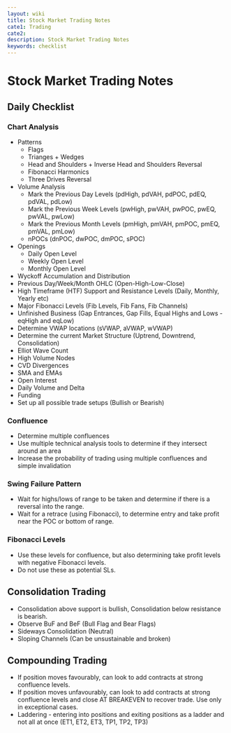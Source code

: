 ```yaml
---
layout: wiki
title: Stock Market Trading Notes
cate1: Trading
cate2: 
description: Stock Market Trading Notes
keywords: checklist
---
```


# Stock Market Trading Notes

## Daily Checklist

### Chart Analysis
  - Patterns
    - Flags
    - Trianges + Wedges
    - Head and Shoulders + Inverse Head and Shoulders Reversal
    - Fibonacci Harmonics
    - Three Drives Reversal
  - Volume Analysis
    - Mark the Previous Day Levels (pdHigh, pdVAH, pdPOC, pdEQ, pdVAL, pdLow)
    - Mark the Previous Week Levels (pwHigh, pwVAH, pwPOC, pwEQ, pwVAL, pwLow)
    - Mark the Previous Month Levels (pmHigh, pmVAH, pmPOC, pmEQ, pmVAL, pmLow)
    - nPOCs (dnPOC, dwPOC, dmPOC, sPOC)
  - Openings
    - Daily Open Level
    - Weekly Open Level
    - Monthly Open Level
  - Wyckoff Accumulation and Distribution
  - Previous Day/Week/Month OHLC (Open-High-Low-Close)
  - High Timeframe (HTF) Support and Resistance Levels (Daily, Monthly, Yearly etc)
  - Major Fibonacci Levels (Fib Levels, Fib Fans, Fib Channels)
  - Unfinished Business (Gap Entrances, Gap Fills, Equal Highs and Lows - eqHigh and eqLow)
  - Determine VWAP locations (sVWAP, aVWAP, wVWAP)
  - Determine the current Market Structure (Uptrend, Downtrend, Consolidation)
  - Elliot Wave Count
  - High Volume Nodes
  - CVD Divergences
  - SMA and EMAs
  - Open Interest
  - Daily Volume and Delta
  - Funding
  - Set up all possible trade setups (Bullish or Bearish)

### Confluence
  - Determine multiple confluences
  - Use multiple technical analysis tools to determine if they intersect around an area
  - Increase the probability of trading using multiple confluences and simple invalidation

### Swing Failure Pattern
  - Wait for highs/lows of range to be taken and determine if there is a reversal into the range.
  - Wait for a retrace (using Fibonacci), to determine entry and take profit near the POC or bottom of range.

### Fibonacci Levels
  - Use these levels for confluence, but also determining take profit levels with negative Fibonacci levels.
  - Do not use these as potential SLs.

## Consolidation Trading
  - Consolidation above support is bullish, Consolidation below resistance is bearish.
  - Observe BuF and BeF (Bull Flag and Bear Flags)
  - Sideways Consolidation (Neutral)
  - Sloping Channels (Can be unsustainable and broken)

## Compounding Trading
  - If position moves favourably, can look to add contracts at strong confluence levels.
  - If position moves unfavourably, can look to add contracts at strong confluence levels and close AT BREAKEVEN to recover trade. Use only in exceptional cases.
  - Laddering - entering into positions and exiting positions as a ladder and not all at once (ET1, ET2, ET3, TP1, TP2, TP3)

